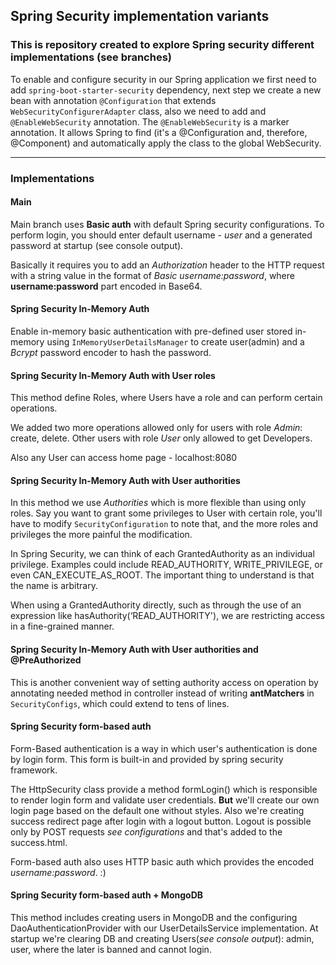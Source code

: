 ## Spring Security implementation variants
### This is repository created to explore Spring security different implementations (see branches)

To enable and configure security in our Spring application we first need to add `spring-boot-starter-security` dependency, next step we create a new bean with annotation `@Configuration` that extends `WebSecurityConfigurerAdapter` class, also we need to add and `@EnableWebSecurity` annotation. The `@EnableWebSecurity` is a marker annotation. It allows Spring to find (it's a @Configuration and, therefore, @Component) and automatically apply the class to the global WebSecurity.

---
### Implementations
#### Main
Main branch uses **Basic auth** with default Spring security configurations. To perform login, you should enter default username - *user*
 and a generated password at startup (see console output).
 
 Basically it requires you to add an *Authorization* header to the HTTP request with a string value 
in the format of *Basic username:password*, where **username:password** part encoded in Base64.

#### Spring Security In-Memory Auth
Enable in-memory basic authentication with pre-defined user stored in-memory using `InMemoryUserDetailsManager` to create user(admin) and a *Bcrypt* password encoder to hash the password.

#### Spring Security In-Memory Auth with User roles
This method define Roles, where Users have a role and can perform certain operations.

We added two more operations allowed only for users with role *Admin*: create, delete.
Other users with role *User* only allowed to get Developers. 

Also any User can access home page - localhost:8080 

#### Spring Security In-Memory Auth with User authorities
In this method we use *Authorities* which is more flexible than using only roles. Say you want to grant some privileges to User with certain role, you'll have to modify `SecurityConfiguration` to note that, and the more roles and privileges the more painful the modification.

In Spring Security, we can think of each GrantedAuthority as an individual privilege. Examples could include READ_AUTHORITY, WRITE_PRIVILEGE, or even CAN_EXECUTE_AS_ROOT. The important thing to understand is that the name is arbitrary.

When using a GrantedAuthority directly, such as through the use of an expression like hasAuthority(‘READ_AUTHORITY'), we are restricting access in a fine-grained manner.

#### Spring Security In-Memory Auth with User authorities and @PreAuthorized
 This is another convenient way of setting authority access on operation by annotating needed method in controller instead of writing **antMatchers** in `SecurityConfigs`, which could extend to tens of lines.
 
#### Spring Security form-based auth
Form-Based authentication is a way in which user's authentication is done by login form. This form is built-in and provided by spring security framework.

The HttpSecurity class provide a method formLogin() which is responsible to render login form and validate user credentials. **But** we'll create our own login page based on the default one without styles. Also we're creating success redirect page after login with a logout button. 
Logout is possible only by POST requests *see configurations* and that's added to the success.html.

Form-based auth also uses HTTP basic auth which provides the encoded *username:password*. :)

#### Spring Security form-based auth + MongoDB
This method includes creating users in MongoDB and the configuring DaoAuthenticationProvider with our UserDetailsService implementation.
At startup we're clearing DB and creating Users(*see console output*): admin, user, where the later is banned and cannot login.